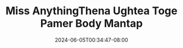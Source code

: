 --- 
title: "Miss AnythingThena  Ughtea Toge Pamer Body Mantap"
description: "download  video bokep Miss AnythingThena  Ughtea Toge Pamer Body Mantap terbaru    "
date: 2024-06-05T00:34:47-08:00
file_code: "u1wlhkpif3w4"
draft: false
cover: "g4yqq8ct507b5d9x.jpg"
tags: ["Miss", "AnythingThena", "Ughtea", "Toge", "Pamer", "Body", "Mantap", "bokep-indo", "bokep-viral", "bokep-ig"]
length: 168
fld_id: "1484141"
foldername: "Anythingthena"
categories: ["Anythingthena"]
views: 0
---